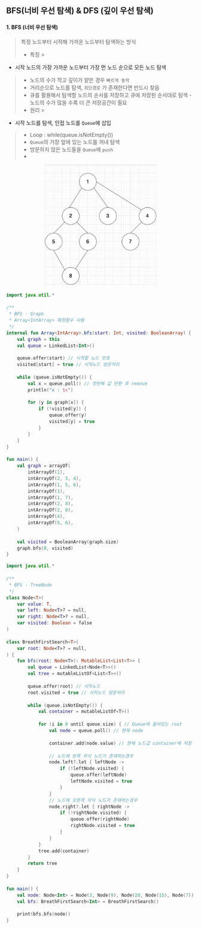 ## BFS(너비 우선 탐색) & DFS (깊이 우선 탐색)

#### 1. BFS (너비 우선 탐색)

> 특정 노드부터 시작해 가까운 노드부터 탐색하는 방식
>
> - 특징
    >
- 시작 노드의 가장 가까운 노드부터 가장 먼 노드 순으로 모든 노드 탐색
>   - 노드의 수가 적고 깊이가 얕은 경우 `빠르게 동작`
>   - 거리순으로 노드를 탐색, `최단경로` 가 존재한다면 반드시 찾음
>   - 큐를 활용해서 탐색할 노드의 순서를 저장하고 큐에 저장된 순서대로 탐색 - 노드의 수가 많을 수록 더 큰 저장공간이 필요
> - 원리
    >
- 시작 노드를 탐색, 인접 노드를 `Queue`에 삽입
>   - Loop : while(queue.isNotEmpty())
>   - `Queue`의 가장 앞에 있는 노드를 꺼내 탐색
>   - 방문하지 않은 노드들을 `Queue`에 `push`
>   -

<p align="center"><img src="../assets/graph.png" alt="graph" width="300" /></p>

```kotlin
import java.util.*

/**
 * BFS - Graph
 * Array<IntArray> 확장함수 사용
 */
internal fun Array<IntArray>.bfs(start: Int, visited: BooleanArray) {
    val graph = this
    val queue = LinkedList<Int>()

    queue.offer(start) // 시작할 노드 번호
    visited[start] = true // 시작노드 방문처리

    while (queue.isNotEmpty()) {
        val x = queue.poll() // 첫번째 값 반환 후 remove
        println("x : $x")

        for (y in graph[x]) {
            if (!visited[y]) {
                queue.offer(y)
                visited[y] = true
            }
        }
    }
}

fun main() {
    val graph = arrayOf(
        intArrayOf(1),
        intArrayOf(2, 3, 4),
        intArrayOf(1, 5, 6),
        intArrayOf(1),
        intArrayOf(1, 7),
        intArrayOf(2, 8),
        intArrayOf(2, 8),
        intArrayOf(4),
        intArrayOf(5, 6),
    )

    val visited = BooleanArray(graph.size)
    graph.bfs(0, visited)
}
```

```kotlin
import java.util.*

/**
 * BFS - TreeNode
 */
class Node<T>(
    var value: T,
    var left: Node<T>? = null,
    var right: Node<T>? = null,
    var visited: Boolean = false
)

class BreathFirstSearch<T>(
    var root: Node<T>? = null,
) {
    fun bfs(root: Node<T>): MutableList<List<T>> {
        val queue = LinkedList<Node<T>>()
        val tree = mutableListOf<List<T>>()

        queue.offer(root) // 시작노드
        root.visited = true // 시작노드 방문처리

        while (queue.isNotEmpty()) {
            val container = mutableListOf<T>()

            for (i in 0 until queue.size) { // Queue에 들어있는 root
                val node = queue.poll() // 현재 node

                container.add(node.value) // 현재 노드값 container에 저장

                // 노드에 왼쪽 자식 노드가 존재하는경우
                node.left?.let { leftNode ->
                    if (!leftNode.visited) {
                        queue.offer(leftNode)
                        leftNode.visited = true
                    }
                }
                // 노드에 오른쪽 자식 노드가 존재하는경우
                node.right?.let { rightNode ->
                    if (!rightNode.visited) {
                        queue.offer(rightNode)
                        rightNode.visited = true
                    }
                }
            }
            tree.add(container)
        }
        return tree
    }
}

fun main() {
    val node: Node<Int> = Node(3, Node(9), Node(20, Node(15), Node(7)))
    val bfs: BreathFirstSearch<Int> = BreathFirstSearch()

    print(bfs.bfs(node))
}
```

